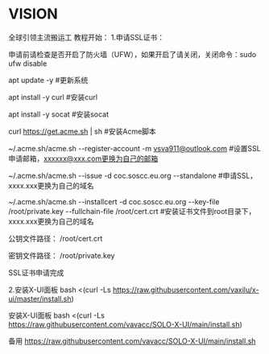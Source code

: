 # VISION
全球引领主流搬运工
教程开始：
1.申请SSL证书：

申请前请检查是否开启了防火墙（UFW），如果开启了请关闭，关闭命令：sudo ufw disable

apt update -y    #更新系统

apt install -y curl    #安装curl

apt install -y socat    #安装socat

curl https://get.acme.sh | sh    #安装Acme脚本

~/.acme.sh/acme.sh --register-account -m vsva911@outlook.com    #设置SSL申请邮箱，xxxxxx@xxx.com更换为自己的邮箱

~/.acme.sh/acme.sh --issue -d coc.soscc.eu.org --standalone    #申请SSL，xxxx.xxx更换为自己的域名

~/.acme.sh/acme.sh --installcert -d coc.soscc.eu.org  --key-file /root/private.key --fullchain-file /root/cert.crt    #安装证书文件到root目录下，xxxx.xxx更换为自己的域名

公钥文件路径：        /root/cert.crt

密钥文件路径：        /root/private.key

SSL证书申请完成

2.安装X-UI面板
bash <(curl -Ls https://raw.githubusercontent.com/vaxilu/x-ui/master/install.sh)


安装X-UI面板
bash <(curl -Ls https://raw.githubusercontent.com/vavacc/SOLO-X-UI/main/install.sh)

备用
https://raw.githubusercontent.com/vavacc/SOLO-X-UI/main/install.sh
